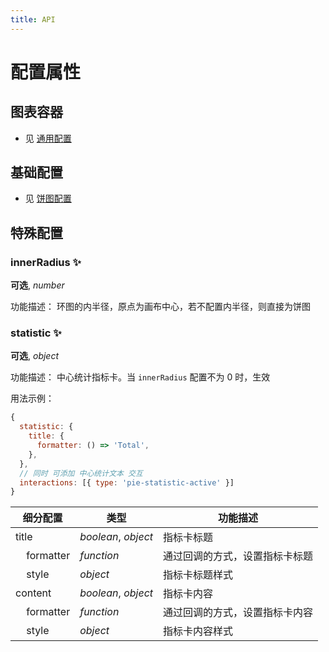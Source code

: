 ```yaml
---
title: API
---
```


# 配置属性

## 图表容器

- 见 [通用配置](TODO)

## 基础配置

- 见 [饼图配置](TODO)

## 特殊配置

### innerRadius ✨

**可选**, _number_

功能描述： 环图的内半径，原点为画布中心，若不配置内半径，则直接为饼图

### statistic ✨

**可选**, _object_

功能描述： 中心统计指标卡。当 `innerRadius` 配置不为 0 时，生效

用法示例：

```js
{
  statistic: {
    title: {
      formatter: () => 'Total',
    },
  },
  // 同时 可添加 中心统计文本 交互
  interactions: [{ type: 'pie-statistic-active' }]
}
```

| 细分配置      | 类型   | 功能描述   |
| ------------- | ------ | ---------- |
| title  | _boolean_, _object_ | 指标卡标题  |
| &nbsp;&nbsp;&nbsp; formatter | _function_ | 通过回调的方式，设置指标卡标题  |
| &nbsp;&nbsp;&nbsp; style | _object_ | 指标卡标题样式  |
| content | _boolean_, _object_ | 指标卡内容 |
| &nbsp;&nbsp;&nbsp; formatter | _function_ | 通过回调的方式，设置指标卡内容  |
| &nbsp;&nbsp;&nbsp; style | _object_ | 指标卡内容样式  |